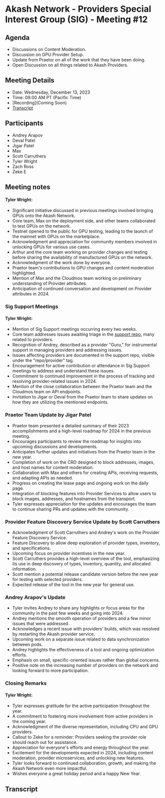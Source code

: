 # Akash Network - Providers Special Interest Group (SIG) - Meeting #12

## Agenda
- Discussions on Content Moderation.
- Discussion on GPU Provider Setup.
- Update from Praetor on all of the work that they have been doing. 
- Open Discussion on all things related to Akash Providers. 

## Meeting Details
- Date: Wednesday, December 13, 2023
- Time: 08:00 AM PT (Pacific Time)
- [Recording](Coming Soon)
- [Transcript](#transcript)

## Participants
- Andrey Arapov
- Deval Patel
- Jigar Patel
- Max
- Scott Carruthers
- Tyler Wright
- Zach Ross
- Zeke E

## Meeting notes
#### Tyler Wright:
- Significant initiative discussed in previous meetings involved bringing GPUs onto the Akash Network.
- Core team, Max on the deployment side, and other teams collaborated to test GPUs on the network.
- Testnet opened to the public for GPU testing, leading to the launch of the mainnet with GPUs on the marketplace.
- Acknowledgment and appreciation for community members involved in unlocking GPUs for various use cases.
- Arthur and the core team working on provider changes and testing before sharing the availability of manufactured GPUs on the network.
- Acknowledgment of the work done by everyone.
- Praetor team's contributions to GPU changes and content moderation highlighted.
- Mention of Max and the Cloudmos team working on preliminary understanding of Provider attributes.
- Anticipation of continued conversation and development on Provider attributes in 2024.
### Sig Support Meetings
#### Tyler Wright:
- Mention of Sig Support meetings occurring every two weeks.
- Core team addresses issues awaiting triage in the [support repo](https://github.com/akash-network/support/issues/142), many related to providers.
- Recognition of Andrey, described as a provider "Guru," for instrumental support in managing providers and addressing issues.
- Issues affecting providers are documented in the support repo, visible under the "repo/provider" tag.
- Encouragement for active contribution or attendance in Sig Support meetings to address and understand these issues.
- Commitment to continued improvement in the process of tracking and resolving provider-related issues in 2024.
- Mention of the close collaboration between the Praetor team and the Cloudmos team on API endpoints.
- Invitation to Jigar or Deval from the Praetor team to share updates on how they are utilizing the mentioned endpoints.
### Praetor Team Update by Jigar Patel
- Praetor team presented a detailed summary of their 2023 accomplishments and a high-level roadmap for 2024 in the previous meeting.
- Encourages participants to review the roadmap for insights into upcoming discussions and developments.
- Anticipates further updates and initiatives from the Praetor team in the new year.
- Completion of work on the CRD designed to block addresses, images, and host names for content moderation.
- Collaboration with Max and others for creating APIs, receiving requests, and adapting APIs as needed.
- Progress on creating the lease page and ongoing work on the daily page.
- Integration of blocking features into Provider Services to allow users to block images, addresses, and hostnames from the transport.
- Tyler expresses appreciation for the updates and encourages the team to continue sharing PRs and updates with the community.
### Provider Feature Discovery Service Update by Scott Carruthers
- Acknowledgment of Scott Carruthers and Andrey's work on the Provider Feature Discovery Service.
-  Feature Discovery to allow deep exploration of provider types, inventory, and specifications.
- Upcoming focus on provider incentives in the new year.
- Scott Carruthers provides a high-level overview of the tool, emphasizing its use in deep discovery of types, inventory, quantity, and allocated information.
- Scott  mention a potential release candidate version before the new year for testing with selected providers.
- Expected release of the tool in the new year for general use.
### Andrey Arapov's Update
- Tyler invites Andrey to share any highlights or focus areas for the community in the past few weeks and going into 2024.
- Andrey mentions the smooth operation of providers and a few minor issues that were addressed.
- Acknowledges a recent issue with providers' builds, which was resolved by restarting the Akash provider service.
- Upcoming work on a separate issue related to data synchronization between pods.
- Andrey highlights the effectiveness of a tool and ongoing optimization efforts.
- Emphasis on small, specific-oriented issues rather than global concerns.
- Positive note on the increasing number of providers on the network and looking forward to more participation.
### Closing Remarks
#### Tyler Wright:
  - Tyler expresses gratitude for the active participation throughout the year.
  - A commitment to fostering more involvement from active providers in the coming year.
  - Acknowledgment of the diverse representation, including CPU and GPU providers.
  - Callout to Zeke for a reminder: Providers seeking the provider role should reach out for assistance.
  - Appreciation for everyone's efforts and energy throughout the year.
  - Excitement for the developments expected in 2024, including content moderation, provider microservices, and unlocking new features.
  - Tyler looks forward to continued collaboration, growth, and making the Akash Network even more impactful.
  - Wishes everyone a great holiday period and a happy New Year.
## Transcript  
